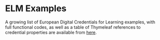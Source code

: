 # ELM Examples
A growing list of European Digital Credentials for Learning examples, with full functional codes, as well as a table of Thymeleaf references to credential properties are available from [here](https://htmlpreview.github.io/?https://github.com/european-commission-empl/ELMexamples/blob/main/index.html).

